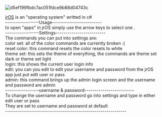 ![d5ef199fbdc7ac051fdce9b88d04743c](https://github.com/justice5600000/jrOS/assets/110572226/771afb66-5e63-41c1-a213-8559d13a060a)

[jrOS](https://github.com/justice5600000/jrOS) is an "operating system" writted in c# <br>
-----------------Usage------------------------- <br>
to open "apps" in jrOS simply use the arrow keys to select one . <br>
-----------------Settings------------------------- <br>
The commands you can put into settings are: <br>
color set: all of the color commands are currently broken :( <br>
reset color: this command resets the color resets to white <br>
theme set: this sets the theme of everything, the commands are theme set dark or theme set light <br>
login: this shows the current user login info <br>
edit: you can you edit to edit your username and password from the jrOS app just put edit user or pass <br>
admin: this command brings up the admin login screen and the username and password are admin <br>
-----------------username & password------------------------- <br>
To change the username and password go into settings and type in either edit user or pass <br>
They are set to username and password at default <br>
------------------------------------------------------------- <br>

